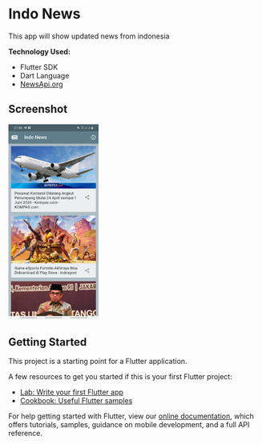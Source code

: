 # Indo News

This app will show updated news from indonesia

**Technology Used:**

- Flutter SDK
- Dart Language
- [NewsApi.org](https://newsapi.org/s/indonesia-news-api)

## Screenshot

<img src="img1.jpg" width="180px" height="auto"> 

## Getting Started

This project is a starting point for a Flutter application.

A few resources to get you started if this is your first Flutter project:

- [Lab: Write your first Flutter app](https://flutter.dev/docs/get-started/codelab)
- [Cookbook: Useful Flutter samples](https://flutter.dev/docs/cookbook)

For help getting started with Flutter, view our
[online documentation](https://flutter.dev/docs), which offers tutorials,
samples, guidance on mobile development, and a full API reference.

